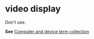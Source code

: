 # video display

Don't use. 

**See** [Computer and device term collection](../term-collections/computer-device-terms.md)
